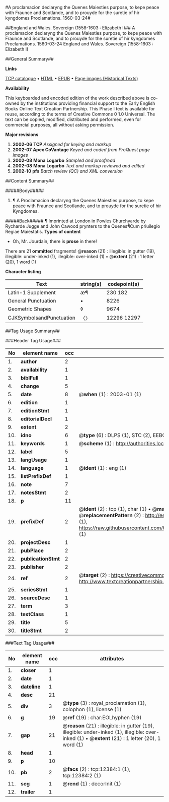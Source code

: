 #A proclamacion declaryng the Quenes Maiesties purpose, to kepe peace with Fraunce and Scotlande, and to prouyde for the suretie of hir kyngdomes Proclamations. 1560-03-24#

##England and Wales. Sovereign (1558-1603 : Elizabeth I)##
A proclamacion declaryng the Quenes Maiesties purpose, to kepe peace with Fraunce and Scotlande, and to prouyde for the suretie of hir kyngdomes
Proclamations. 1560-03-24
England and Wales. Sovereign (1558-1603 : Elizabeth I)

##General Summary##

**Links**

[TCP catalogue](http://www.ota.ox.ac.uk/tcp/)  • 
[HTML](http://tei.it.ox.ac.uk/tcp/Texts-HTML/free/A21/A21609.html)  • 
[EPUB](http://tei.it.ox.ac.uk/tcp/Texts-EPUB/free/A21/A21609.epub) • 
[Page images (Historical Texts)](https://data.historicaltexts.jisc.ac.uk/view?pubId=eebo-99847351e&pageId=eebo-99847351e-12384-1)

**Availability**

This keyboarded and encoded edition of the
	       work described above is co-owned by the institutions
	       providing financial support to the Early English Books
	       Online Text Creation Partnership. This Phase I text is
	       available for reuse, according to the terms of Creative
	       Commons 0 1.0 Universal. The text can be copied,
	       modified, distributed and performed, even for
	       commercial purposes, all without asking permission.

**Major revisions**

1. __2002-06__ __TCP__ *Assigned for keying and markup*
1. __2002-07__ __Apex CoVantage__ *Keyed and coded from ProQuest page images*
1. __2002-08__ __Mona Logarbo__ *Sampled and proofread*
1. __2002-08__ __Mona Logarbo__ *Text and markup reviewed and edited*
1. __2002-10__ __pfs__ *Batch review (QC) and XML conversion*

##Content Summary##

#####Body#####

1. ¶ A Proclamacion declaryng the Quenes Maiesties purpose, to kepe peace with Fraunce and Scotlande, and to prouyde for the suretie of hir Kyngdomes.

#####Back#####
¶ Imprinted at London in Powles Churchyarde by Rycharde Jugge and John Cawood prynters to the Quenes¶Cum priuilegio Regiae Maiestatis.
**Types of content**

  * Oh, Mr. Jourdain, there is **prose** in there!

There are 21 **ommitted** fragments! 
 @__reason__ (21) : illegible: in gutter (19), illegible: under-inked (1), illegible: over-inked (1)  •  @__extent__ (21) : 1 letter (20), 1 word (1)

**Character listing**


|Text|string(s)|codepoint(s)|
|---|---|---|
|Latin-1 Supplement|æ¶|230 182|
|General Punctuation|•|8226|
|Geometric Shapes|◊|9674|
|CJKSymbolsandPunctuation|〈〉|12296 12297|

##Tag Usage Summary##

###Header Tag Usage###

|No|element name|occ|attributes|
|---|---|---|---|
|1.|__author__|2||
|2.|__availability__|1||
|3.|__biblFull__|1||
|4.|__change__|5||
|5.|__date__|8| @__when__ (1) : 2003-01 (1)|
|6.|__edition__|1||
|7.|__editionStmt__|1||
|8.|__editorialDecl__|1||
|9.|__extent__|2||
|10.|__idno__|6| @__type__ (6) : DLPS (1), STC (2), EEBO-CITATION (1), PROQUEST (1), VID (1)|
|11.|__keywords__|1| @__scheme__ (1) : http://authorities.loc.gov/ (1)|
|12.|__label__|5||
|13.|__langUsage__|1||
|14.|__language__|1| @__ident__ (1) : eng (1)|
|15.|__listPrefixDef__|1||
|16.|__note__|7||
|17.|__notesStmt__|2||
|18.|__p__|11||
|19.|__prefixDef__|2| @__ident__ (2) : tcp (1), char (1)  •  @__matchPattern__ (2) : ([0-9\-]+):([0-9IVX]+) (1), (.+) (1)  •  @__replacementPattern__ (2) : http://eebo.chadwyck.com/downloadtiff?vid=$1&page=$2 (1), https://raw.githubusercontent.com/textcreationpartnership/Texts/master/tcpchars.xml#$1 (1)|
|20.|__projectDesc__|1||
|21.|__pubPlace__|2||
|22.|__publicationStmt__|2||
|23.|__publisher__|2||
|24.|__ref__|2| @__target__ (2) : https://creativecommons.org/publicdomain/zero/1.0/ (1), http://www.textcreationpartnership.org/docs/. (1)|
|25.|__seriesStmt__|1||
|26.|__sourceDesc__|1||
|27.|__term__|3||
|28.|__textClass__|1||
|29.|__title__|5||
|30.|__titleStmt__|2||


###Text Tag Usage###

|No|element name|occ|attributes|
|---|---|---|---|
|1.|__closer__|1||
|2.|__date__|1||
|3.|__dateline__|1||
|4.|__desc__|21||
|5.|__div__|3| @__type__ (3) : royal_proclamation (1), colophon (1), license (1)|
|6.|__g__|19| @__ref__ (19) : char:EOLhyphen (19)|
|7.|__gap__|21| @__reason__ (21) : illegible: in gutter (19), illegible: under-inked (1), illegible: over-inked (1)  •  @__extent__ (21) : 1 letter (20), 1 word (1)|
|8.|__head__|1||
|9.|__p__|10||
|10.|__pb__|2| @__facs__ (2) : tcp:12384:1 (1), tcp:12384:2 (1)|
|11.|__seg__|1| @__rend__ (1) : decorInit (1)|
|12.|__trailer__|1||
